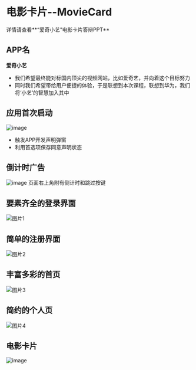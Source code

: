 # 电影卡片--MovieCard

详情请查看**“爱奇小艺”电影卡片答辩PPT**

## APP名
**爱奇小艺**
* 我们希望最终能对标国内顶尖的视频网站，比如爱奇艺，并向着这个目标努力
* 同时我们希望带给用户便捷的体验，于是联想到本次课程，联想到华为，我们将‘小艺’的智慧加入其中
## 应用首次启动
![image](https://github.com/DRaz1r/TestMovieCard/assets/100772713/8af18f85-16f9-4bcf-be70-2f5511a5f860)
* 触发APP开发声明弹窗
* 利用首选项保存同意声明状态
## 倒计时广告
![image](https://github.com/DRaz1r/TestMovieCard/assets/100772713/25bd3e88-708e-4fe9-a956-199feec4f3d7)
页面右上角附有倒计时和跳过按键
## 要素齐全的登录界面
![图片1](https://github.com/DRaz1r/TestMovieCard/assets/100772713/b70ab09d-11c2-431e-b03b-9d69a3127352)
## 简单的注册界面
![图片2](https://github.com/DRaz1r/TestMovieCard/assets/100772713/aba373d6-bf3d-4fa6-b860-c4a3eb0a60ef)
## 丰富多彩的首页
![图片3](https://github.com/DRaz1r/TestMovieCard/assets/100772713/04148a3c-688f-48e9-a170-a84a694a24af)
## 简约的个人页
![图片4](https://github.com/DRaz1r/TestMovieCard/assets/100772713/0253ae86-46ab-4373-a337-1e2dbe55d730)
## 电影卡片
![image](https://github.com/DRaz1r/TestMovieCard/assets/100772713/b4dff2e3-631c-49e8-9a82-cb779b4b209b)
